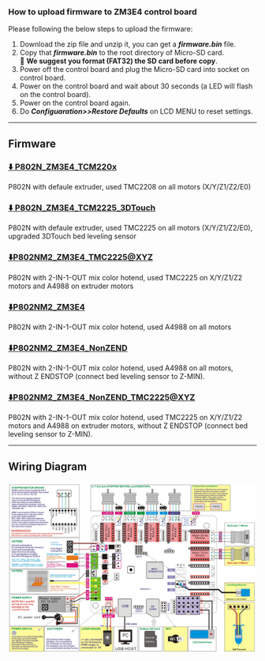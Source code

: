 ### How to upload firmware to ZM3E4 control board
Please following the below steps to upload the firmware: 
1. Download the zip file and unzip it, you can get a ***firmware.bin*** file.
2. Copy that ***firmware.bin*** to the root directory of Micro-SD card.    
:bell: **We suggest you format (FAT32) the SD card before copy**.      
3. Power off the control board and plug the Micro-SD card into socket on control board.
4. Power on the control board and wait about 30 seconds (a LED will flash on the control board).
5. Power on the control board again.
6. Do ***Configuaration>>Restore Defaults*** on LCD MENU to reset settings.  

-----
## Firmware
### [:arrow_down: P802N_ZM3E4_TCM220x](./P802N_ZM3E4_TCM220x.zip)
P802N with defaule extruder, used TMC2208 on all motors (X/Y/Z1/Z2/E0)
### [:arrow_down: P802N_ZM3E4_TCM2225_3DTouch](./P802N_ZM3E4_TCM2225_3DTouch.zip)
P802N with defaule extruder, used TMC2225 on all motors (X/Y/Z1/Z2/E0), upgraded 3DTouch bed leveling sensor
### [:arrow_down:P802NM2_ZM3E4_TMC2225@XYZ](./P802NM2_ZM3E4_TMC2225%40XYZ.zip)
P802N with 2-IN-1-OUT mix color hotend, used TMC2225 on X/Y/Z1/Z2 motors and A4988 on extruder motors
### [:arrow_down:P802NM2_ZM3E4](./P802NM2_ZM3E4.zip)
P802N with 2-IN-1-OUT mix color hotend, used A4988 on all motors
### [:arrow_down:P802NM2_ZM3E4_NonZEND](./P802NM2_ZM3E4_NonZEND.zip)
P802N with 2-IN-1-OUT mix color hotend, used A4988 on all motors, without Z ENDSTOP (connect bed leveling sensor to Z-MIN).
### [:arrow_down:P802NM2_ZM3E4_NonZEND_TMC2225@XYZ](./P802NM2_ZM3E4_NonZEND_TMC2225%40XYZ.zip)
P802N with 2-IN-1-OUT mix color hotend, used TMC2225 on X/Y/Z1/Z2 motors and A4988 on extruder motors, without Z ENDSTOP (connect bed leveling sensor to Z-MIN).

-----
## Wiring Diagram
![](./ZM3E4-P802-Wiring-Diagram.jpg)